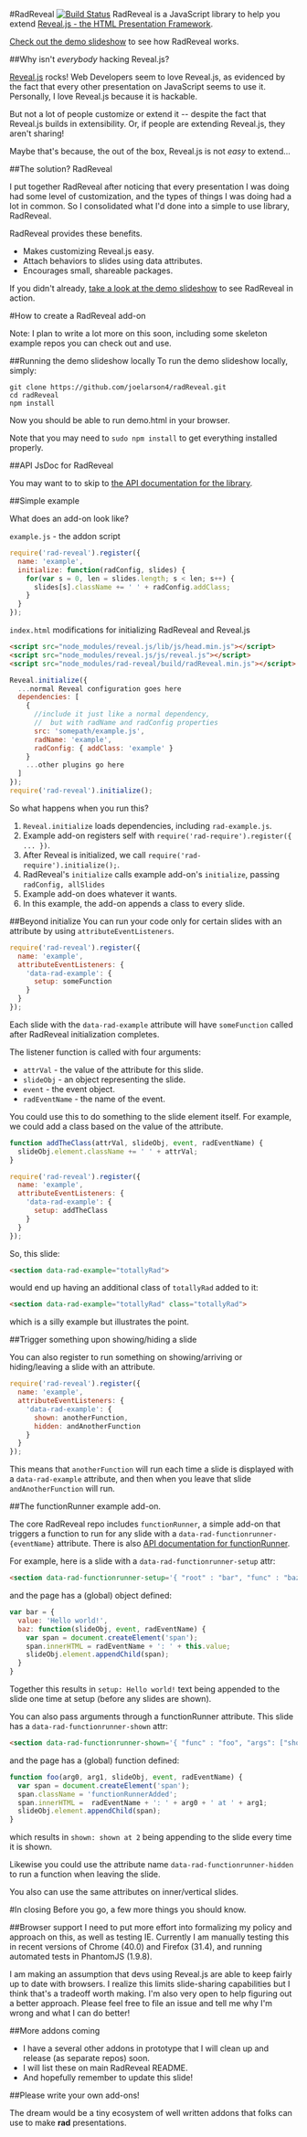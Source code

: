 #RadReveal [![Build Status](https://travis-ci.org/joelarson4/radReveal.svg)](https://travis-ci.org/joelarson4/radReveal)
RadReveal is a JavaScript library to help you extend [Reveal.js - the HTML Presentation Framework](http://lab.hakim.se/reveal-js/).

<a href="http://joelarson4.github.io/radReveal/demo.html#/">Check out the demo slideshow</a> to see how RadReveal works.

##Why isn't _everybody_ hacking Reveal.js?

[Reveal.js](http://lab.hakim.se/reveal-js/) rocks!  Web Developers seem to love Reveal.js, as evidenced by the fact that every other presentation on JavaScript seems to use it.  Personally, I love Reveal.js because it is hackable.

But not a lot of people customize or extend it -- despite the fact that Reveal.js builds in extensibility.  Or, if people are extending Reveal.js, they aren't sharing!

Maybe that's because, the out of the box, Reveal.js is not _easy_ to extend...

##The solution? RadReveal

I put together RadReveal after noticing that every presentation I was doing had some level of customization, and the types of things I was doing had a lot in common.  So I consolidated what I'd done into a simple to use library, RadReveal.

RadReveal provides these benefits.

* Makes customizing Reveal.js easy.
* Attach behaviors to slides using data attributes.
* Encourages small, shareable packages.

If you didn't already, <a href="http://joelarson4.github.io/radReveal/demo.html#/">take a look at the demo slideshow</a> to see RadReveal in action.

#How to create a RadReveal add-on

Note: I plan to write a lot more on this soon, including some skeleton example repos you can check out and use.

##Running the demo slideshow locally
To run the demo slideshow locally, simply:

    git clone https://github.com/joelarson4/radReveal.git
    cd radReveal
    npm install

Now you should be able to run demo.html in your browser.

Note that you may need to `sudo npm install` to get everything installed properly.

##API JsDoc for RadReveal

You may want to to skip to [the API documentation for the library](https://github.com/joelarson4/radReveal/blob/master/radReveal.md).

##Simple example

What does an add-on look like?

`example.js` - the addon script

```javascript
require('rad-reveal').register({
  name: 'example',
  initialize: function(radConfig, slides) {
    for(var s = 0, len = slides.length; s < len; s++) {
      slides[s].className += ' ' + radConfig.addClass;
    }
  }
});
```

`index.html` modifications for initializing RadReveal and Reveal.js

```html
<script src="node_modules/reveal.js/lib/js/head.min.js"></script>
<script src="node_modules/reveal.js/js/reveal.js"></script>
<script src="node_modules/rad-reveal/build/radReveal.min.js"></script>
```
```javascript
Reveal.initialize({
  ...normal Reveal configuration goes here
  dependencies: [
    { 
      //include it just like a normal dependency, 
      //  but with radName and radConfig properties
      src: 'somepath/example.js', 
      radName: 'example',
      radConfig: { addClass: 'example' } 
    }
    ...other plugins go here
  ]
});
require('rad-reveal').initialize();
```

So what happens when you run this?

1. `Reveal.initialize` loads dependencies, including `rad-example.js`.
2. Example add-on registers self with `require('rad-require').register({ ... })`.
3. After Reveal is initialized, we call `require('rad-require').initialize();`.
4. RadReveal's `initialize` calls example add-on's `initialize`, passing `radConfig, allSlides`
5. Example add-on does whatever it wants.
6. In this example, the add-on appends a class to every slide.

##Beyond initialize
You can run your code only for certain slides with an attribute by using `attributeEventListeners`.

```javascript
require('rad-reveal').register({
  name: 'example',
  attributeEventListeners: {
    'data-rad-example': {
      setup: someFunction
    }
  }
});
```

Each slide with the `data-rad-example` attribute will have `someFunction` called after RadReveal initialization completes. 

The listener function is called with four arguments:

* `attrVal` - the value of the attribute for this slide.
* `slideObj` - an object representing the slide.
* `event` - the event object.
* `radEventName` - the name of the event.

You could use this to do something to the slide element itself.  For example, we could add a class based on the value of the attribute.

```javascript
function addTheClass(attrVal, slideObj, event, radEventName) {
  slideObj.element.className += ' ' + attrVal;
}

require('rad-reveal').register({
  name: 'example',
  attributeEventListeners: {
    'data-rad-example': {
      setup: addTheClass
    }
  }
});
```

So, this slide:

```html
<section data-rad-example="totallyRad">
```

would end up having an additional class of `totallyRad` added to it:

```html
<section data-rad-example="totallyRad" class="totallyRad">
```
    
which is a silly example but illustrates the point.

##Trigger something upon showing/hiding a slide

You can also register to run something on showing/arriving or hiding/leaving a slide with an attribute.

```javascript
require('rad-reveal').register({
  name: 'example',
  attributeEventListeners: {
    'data-rad-example': {
      shown: anotherFunction,
      hidden: andAnotherFunction
    }
  }
});
```

This means that `anotherFunction` will run each time a slide is displayed with a `data-rad-example` attribute, and then when you leave that slide `andAnotherFunction` will run.



##The functionRunner example add-on.

The core RadReveal repo includes `functionRunner`, a simple add-on that triggers a function to run for any slide with a `data-rad-functionrunner-{eventName}` attribute. 
There is also [API documentation for functionRunner](https://github.com/joelarson4/radReveal/blob/master/functionRunner.md).

For example, here is a slide with a `data-rad-functionrunner-setup` attr:

```html
<section data-rad-functionrunner-setup='{ "root" : "bar", "func" : "baz" }'>
```

and the page has a (global) object defined:

```javascript
var bar = {
  value: 'Hello world!',
  baz: function(slideObj, event, radEventName) {
    var span = document.createElement('span');
    span.innerHTML = radEventName + ': ' + this.value;
    slideObj.element.appendChild(span);
  }
}
```

Together this results in `setup: Hello world!` text being appended to the slide one time at setup (before any slides are shown).

You can also pass arguments through a functionRunner attribute.  This slide has a `data-rad-functionrunner-shown` attr:

```html
<section data-rad-functionrunner-shown='{ "func" : "foo", "args": ["shown", "2"] }'>
```

and the page has a (global) function defined:

```javascript
function foo(arg0, arg1, slideObj, event, radEventName) {
  var span = document.createElement('span');
  span.className = 'functionRunnerAdded';
  span.innerHTML =  radEventName + ': ' + arg0 + ' at ' + arg1;
  slideObj.element.appendChild(span);
}
```
    
which results in `shown: shown at 2` being appending to the slide every time it is shown.

Likewise you could use the attribute name `data-rad-functionrunner-hidden` to run a function when leaving the slide.

You also can use the same attributes on inner/vertical slides.

#In closing
Before you go, a few more things you should know.

##Browser support
I need to put more effort into formalizing my policy and approach on this, as well as testing IE.  Currently I am manually testing this in recent versions of Chrome (40.0) and Firefox (31.4), and running automated tests in PhantomJS (1.9.8).  

I am making an assumption that devs using Reveal.js are able to keep fairly up to date with browsers.  I realize this limits slide-sharing capabilities but I think that's a tradeoff worth making.  I'm also very open to help figuring out a better approach.  Please feel free to file an issue and tell me why I'm wrong and what I can do better!

##More addons coming

* I have a several other addons in prototype that I will clean up and release (as separate repos) soon.
* I will list these on main RadReveal README.
* And hopefully remember to update this slide!

##Please write your own add-ons!

The dream would be a tiny ecosystem of well written addons that folks can use to make **rad** presentations.
